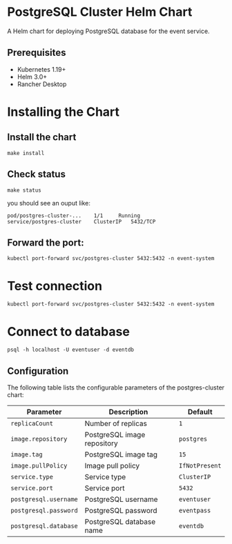 # PostgreSQL Cluster Helm Chart

A Helm chart for deploying PostgreSQL database for the event service.

## Prerequisites

- Kubernetes 1.19+
- Helm 3.0+
- Rancher Desktop

# Installing the Chart


## Install the chart
`make install`

## Check status
`make status`

you should see an ouput like:
```
pod/postgres-cluster-...    1/1     Running
service/postgres-cluster    ClusterIP   5432/TCP
```
## Forward the port:
`kubectl port-forward svc/postgres-cluster 5432:5432 -n event-system`

# Test connection
`kubectl port-forward svc/postgres-cluster 5432:5432 -n event-system`

# Connect to database
`psql -h localhost -U eventuser -d eventdb`


## Configuration

The following table lists the configurable parameters of the postgres-cluster chart:

| Parameter | Description | Default |
|-----------|-------------|---------|
| `replicaCount` | Number of replicas | `1` |
| `image.repository` | PostgreSQL image repository | `postgres` |
| `image.tag` | PostgreSQL image tag | `15` |
| `image.pullPolicy` | Image pull policy | `IfNotPresent` |
| `service.type` | Service type | `ClusterIP` |
| `service.port` | Service port | `5432` |
| `postgresql.username` | PostgreSQL username | `eventuser` |
| `postgresql.password` | PostgreSQL password | `eventpass` |
| `postgresql.database` | PostgreSQL database name | `eventdb` |